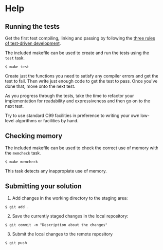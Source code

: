 # Help

## Running the tests

Get the first test compiling, linking and passing by following the [three rules of test-driven development][3-tdd-rules].

The included makefile can be used to create and run the tests using the `test` task.

```console
$ make test
```

Create just the functions you need to satisfy any compiler errors and get the test to fail.
Then write just enough code to get the test to pass.
Once you've done that, move onto the next test.

As you progress through the tests, take the time to refactor your implementation for readability and expressiveness and then go on to the next test.

Try to use standard C99 facilities in preference to writing your own low-level algorithms or facilities by hand.

[3-tdd-rules]: https://blog.cleancoder.com/uncle-bob/2014/12/17/TheCyclesOfTDD.html


## Checking memory

The included makefile can be used to check the correct use of memory with the `memcheck` task.

```console
$ make memcheck
```

This task detects any inappropiate use of memory.

## Submitting your solution

1. Add changes in the working directory to the staging area:

```console
$ git add .
```

2. Save the currently staged changes in the local repository:

```console
$ git commit -m "Description about the changes"
```

3. Submit the local changes to the remote repository

```console
$ git push
```

